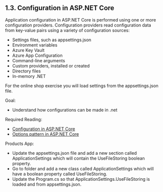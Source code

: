 ## 1.3. Configuration in ASP.NET Core

Application configuration in ASP.NET Core is performed using one or more configuration providers. Configuration providers read configuration data from key-value pairs using a variety of configuration sources:
- Settings files, such as appsettings.json
- Environment variables
- Azure Key Vault
- Azure App Configuration
- Command-line arguments
- Custom providers, installed or created
- Directory files
- In-memory .NET 

For the online shop exercise you will load settings from the appsettings.json file.

Goal: 
- Understand how configurations can be made in .net

Required Reading: 
- [Configuration in ASP.NET Core](https://learn.microsoft.com/en-us/aspnet/core/fundamentals/configuration/?view=aspnetcore-7.0)
- [Options pattern in ASP.NET Core](https://learn.microsoft.com/en-us/aspnet/core/fundamentals/configuration/options?view=aspnetcore-7.0)

Products App:
- Update the appsettings.json file and add a new section called ApplicationSettings which will contain the UseFileStoring boolean property.
- Go to folder and add a new class called ApplicationSettings which will have a boolean property called UseFileStoring.
- Update the Program.cs so that ApplicationSettings.UseFileStoring is loaded and from appsettings.json.
